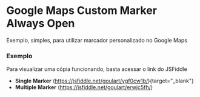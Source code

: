 # Google Maps Custom Marker Always Open

Exemplo, simples, para utilizar marcador personalizado no Google Maps

### Exemplo

Para visualizar uma cópia funcionando, basta acessar o link do JSFiddle

* **Single Marker** (https://jsfiddle.net/goulart/ygf0cw1b/){target="_blank"}
* **Multiple Marker** (https://jsfiddle.net/goulart/erwjc5fh/)
